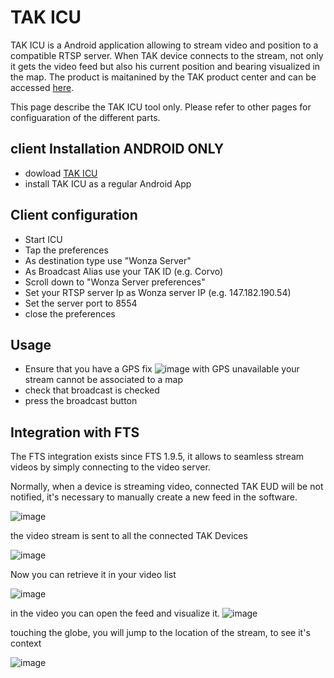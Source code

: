 # TAK ICU
TAK ICU is a Android application allowing to stream video and position to a compatible RTSP server. When TAK device connects to the stream, not only it gets the video feed but also his current position and bearing visualized in the map.
The product is maitanined by the TAK product center and can be accessed [here](https://drive.google.com/drive/folders/1PmCiWlHvIWXdW7pcudCFg6irghvOn6Ah).

This page describe the TAK ICU tool only. Please refer to other pages for configuaration of the different parts.





## client Installation ANDROID ONLY
* dowload [TAK ICU](https://drive.google.com/drive/folders/1PmCiWlHvIWXdW7pcudCFg6irghvOn6Ah)
* install TAK ICU as a regular Android App

## Client configuration
* Start ICU
* Tap the preferences 
* As destination type use "Wonza Server"
* As Broadcast Alias use your TAK ID (e.g. Corvo)
* Scroll down to "Wonza Server preferences"
* Set your RTSP server Ip as Wonza server IP (e.g. 147.182.190.54)
* Set the server port to 8554
* close the preferences

## Usage
* Ensure that you have a GPS fix
![image](https://user-images.githubusercontent.com/60719165/140655585-ebd10d4d-620e-4259-85e2-897770d08fed.png)
with GPS unavailable your stream cannot be associated to a map
*  check that broadcast is checked
*  press the broadcast button

## Integration with FTS
The FTS integration exists since FTS 1.9.5, it allows to seamless stream videos by simply connecting to the video server.

Normally, when a device is streaming video, connected TAK EUD will be not notified, it's necessary to manually create a new feed in the software.

![image](https://user-images.githubusercontent.com/60719165/139940405-8e841a98-58e3-431a-8bb6-fce8462b3ef7.png)

the video stream is sent to all the connected TAK Devices

![image](https://user-images.githubusercontent.com/60719165/139935868-59624431-1f17-4503-8c6a-d682f75d97c1.png)

Now you can retrieve it in your video list

![image](https://user-images.githubusercontent.com/60719165/140366998-04bf25e8-f45e-4e8b-9752-742f2502ca50.png)

in the video you can open the feed and visualize it.
![image](https://user-images.githubusercontent.com/60719165/140365180-253b2150-24d5-48b4-94f5-e66d1d02f053.png)

touching the globe, you will jump to the location of the stream, to see it's context

![image](https://user-images.githubusercontent.com/60719165/140366296-bf24262a-ba53-47f9-bafa-952d917350e0.png)



